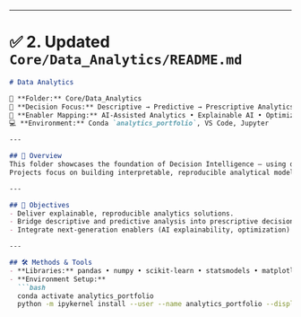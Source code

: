 
---

# ✅ **2. Updated `Core/Data_Analytics/README.md`**

```markdown
# Data Analytics

📂 **Folder:** Core/Data_Analytics
🧭 **Decision Focus:** Descriptive → Predictive → Prescriptive Analytics
🧩 **Enabler Mapping:** AI-Assisted Analytics • Explainable AI • Optimization/RL
💻 **Environment:** Conda `analytics_portfolio`, VS Code, Jupyter

---

## 📘 Overview
This folder showcases the foundation of Decision Intelligence — using data analytics to describe, predict, and optimize outcomes across business functions.
Projects focus on building interpretable, reproducible analytical models that prepare the ground for AI-assisted and simulation-driven extensions.

---

## 🎯 Objectives
- Deliver explainable, reproducible analytics solutions.
- Bridge descriptive and predictive analysis into prescriptive decision support.
- Integrate next-generation enablers (AI explainability, optimization) to drive strategic insight.

---

## 🛠️ Methods & Tools
- **Libraries:** pandas • numpy • scikit-learn • statsmodels • matplotlib • plotly
- **Environment Setup:**
  ```bash
  conda activate analytics_portfolio
  python -m ipykernel install --user --name analytics_portfolio --display-name "Python (analytics_portfolio)"
